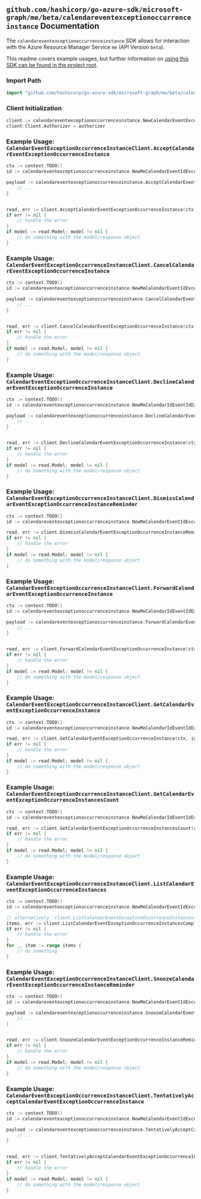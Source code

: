
## `github.com/hashicorp/go-azure-sdk/microsoft-graph/me/beta/calendareventexceptionoccurrenceinstance` Documentation

The `calendareventexceptionoccurrenceinstance` SDK allows for interaction with the Azure Resource Manager Service `me` (API Version `beta`).

This readme covers example usages, but further information on [using this SDK can be found in the project root](https://github.com/hashicorp/go-azure-sdk/tree/main/docs).

### Import Path

```go
import "github.com/hashicorp/go-azure-sdk/microsoft-graph/me/beta/calendareventexceptionoccurrenceinstance"
```


### Client Initialization

```go
client := calendareventexceptionoccurrenceinstance.NewCalendarEventExceptionOccurrenceInstanceClientWithBaseURI("https://management.azure.com")
client.Client.Authorizer = authorizer
```


### Example Usage: `CalendarEventExceptionOccurrenceInstanceClient.AcceptCalendarEventExceptionOccurrenceInstance`

```go
ctx := context.TODO()
id := calendareventexceptionoccurrenceinstance.NewMeCalendarEventIdExceptionOccurrenceIdInstanceID("eventIdValue", "eventId1Value", "eventId2Value")

payload := calendareventexceptionoccurrenceinstance.AcceptCalendarEventExceptionOccurrenceInstanceRequest{
	// ...
}


read, err := client.AcceptCalendarEventExceptionOccurrenceInstance(ctx, id, payload)
if err != nil {
	// handle the error
}
if model := read.Model; model != nil {
	// do something with the model/response object
}
```


### Example Usage: `CalendarEventExceptionOccurrenceInstanceClient.CancelCalendarEventExceptionOccurrenceInstance`

```go
ctx := context.TODO()
id := calendareventexceptionoccurrenceinstance.NewMeCalendarEventIdExceptionOccurrenceIdInstanceID("eventIdValue", "eventId1Value", "eventId2Value")

payload := calendareventexceptionoccurrenceinstance.CancelCalendarEventExceptionOccurrenceInstanceRequest{
	// ...
}


read, err := client.CancelCalendarEventExceptionOccurrenceInstance(ctx, id, payload)
if err != nil {
	// handle the error
}
if model := read.Model; model != nil {
	// do something with the model/response object
}
```


### Example Usage: `CalendarEventExceptionOccurrenceInstanceClient.DeclineCalendarEventExceptionOccurrenceInstance`

```go
ctx := context.TODO()
id := calendareventexceptionoccurrenceinstance.NewMeCalendarIdEventIdExceptionOccurrenceIdInstanceID("calendarIdValue", "eventIdValue", "eventId1Value", "eventId2Value")

payload := calendareventexceptionoccurrenceinstance.DeclineCalendarEventExceptionOccurrenceInstanceRequest{
	// ...
}


read, err := client.DeclineCalendarEventExceptionOccurrenceInstance(ctx, id, payload)
if err != nil {
	// handle the error
}
if model := read.Model; model != nil {
	// do something with the model/response object
}
```


### Example Usage: `CalendarEventExceptionOccurrenceInstanceClient.DismissCalendarEventExceptionOccurrenceInstanceReminder`

```go
ctx := context.TODO()
id := calendareventexceptionoccurrenceinstance.NewMeCalendarEventIdExceptionOccurrenceIdInstanceID("eventIdValue", "eventId1Value", "eventId2Value")

read, err := client.DismissCalendarEventExceptionOccurrenceInstanceReminder(ctx, id)
if err != nil {
	// handle the error
}
if model := read.Model; model != nil {
	// do something with the model/response object
}
```


### Example Usage: `CalendarEventExceptionOccurrenceInstanceClient.ForwardCalendarEventExceptionOccurrenceInstance`

```go
ctx := context.TODO()
id := calendareventexceptionoccurrenceinstance.NewMeCalendarIdEventIdExceptionOccurrenceIdInstanceID("calendarIdValue", "eventIdValue", "eventId1Value", "eventId2Value")

payload := calendareventexceptionoccurrenceinstance.ForwardCalendarEventExceptionOccurrenceInstanceRequest{
	// ...
}


read, err := client.ForwardCalendarEventExceptionOccurrenceInstance(ctx, id, payload)
if err != nil {
	// handle the error
}
if model := read.Model; model != nil {
	// do something with the model/response object
}
```


### Example Usage: `CalendarEventExceptionOccurrenceInstanceClient.GetCalendarEventExceptionOccurrenceInstance`

```go
ctx := context.TODO()
id := calendareventexceptionoccurrenceinstance.NewMeCalendarIdEventIdExceptionOccurrenceIdInstanceID("calendarIdValue", "eventIdValue", "eventId1Value", "eventId2Value")

read, err := client.GetCalendarEventExceptionOccurrenceInstance(ctx, id, calendareventexceptionoccurrenceinstance.DefaultGetCalendarEventExceptionOccurrenceInstanceOperationOptions())
if err != nil {
	// handle the error
}
if model := read.Model; model != nil {
	// do something with the model/response object
}
```


### Example Usage: `CalendarEventExceptionOccurrenceInstanceClient.GetCalendarEventExceptionOccurrenceInstancesCount`

```go
ctx := context.TODO()
id := calendareventexceptionoccurrenceinstance.NewMeCalendarIdEventIdExceptionOccurrenceID("calendarIdValue", "eventIdValue", "eventId1Value")

read, err := client.GetCalendarEventExceptionOccurrenceInstancesCount(ctx, id, calendareventexceptionoccurrenceinstance.DefaultGetCalendarEventExceptionOccurrenceInstancesCountOperationOptions())
if err != nil {
	// handle the error
}
if model := read.Model; model != nil {
	// do something with the model/response object
}
```


### Example Usage: `CalendarEventExceptionOccurrenceInstanceClient.ListCalendarEventExceptionOccurrenceInstances`

```go
ctx := context.TODO()
id := calendareventexceptionoccurrenceinstance.NewMeCalendarEventIdExceptionOccurrenceID("eventIdValue", "eventId1Value")

// alternatively `client.ListCalendarEventExceptionOccurrenceInstances(ctx, id, calendareventexceptionoccurrenceinstance.DefaultListCalendarEventExceptionOccurrenceInstancesOperationOptions())` can be used to do batched pagination
items, err := client.ListCalendarEventExceptionOccurrenceInstancesComplete(ctx, id, calendareventexceptionoccurrenceinstance.DefaultListCalendarEventExceptionOccurrenceInstancesOperationOptions())
if err != nil {
	// handle the error
}
for _, item := range items {
	// do something
}
```


### Example Usage: `CalendarEventExceptionOccurrenceInstanceClient.SnoozeCalendarEventExceptionOccurrenceInstanceReminder`

```go
ctx := context.TODO()
id := calendareventexceptionoccurrenceinstance.NewMeCalendarEventIdExceptionOccurrenceIdInstanceID("eventIdValue", "eventId1Value", "eventId2Value")

payload := calendareventexceptionoccurrenceinstance.SnoozeCalendarEventExceptionOccurrenceInstanceReminderRequest{
	// ...
}


read, err := client.SnoozeCalendarEventExceptionOccurrenceInstanceReminder(ctx, id, payload)
if err != nil {
	// handle the error
}
if model := read.Model; model != nil {
	// do something with the model/response object
}
```


### Example Usage: `CalendarEventExceptionOccurrenceInstanceClient.TentativelyAcceptCalendarEventExceptionOccurrenceInstance`

```go
ctx := context.TODO()
id := calendareventexceptionoccurrenceinstance.NewMeCalendarEventIdExceptionOccurrenceIdInstanceID("eventIdValue", "eventId1Value", "eventId2Value")

payload := calendareventexceptionoccurrenceinstance.TentativelyAcceptCalendarEventExceptionOccurrenceInstanceRequest{
	// ...
}


read, err := client.TentativelyAcceptCalendarEventExceptionOccurrenceInstance(ctx, id, payload)
if err != nil {
	// handle the error
}
if model := read.Model; model != nil {
	// do something with the model/response object
}
```
